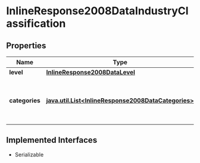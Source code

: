 

# InlineResponse2008DataIndustryClassification


## Properties

Name | Type | Description | Notes
------------ | ------------- | ------------- | -------------
**level** | [**InlineResponse2008DataLevel**](InlineResponse2008DataLevel.md) |  |  [optional]
**categories** | [**java.util.List&lt;InlineResponse2008DataCategories&gt;**](InlineResponse2008DataCategories.md) | List of categories for the given level of the industry classification. |  [optional]


## Implemented Interfaces

* Serializable


